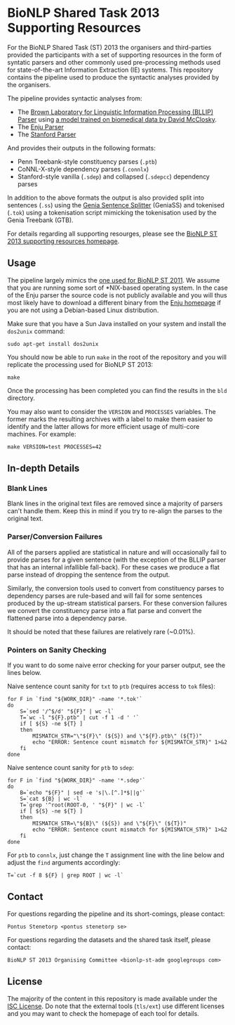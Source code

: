 # BioNLP Shared Task 2013 Supporting Resources #

For the BioNLP Shared Task (ST) 2013 the organisers and third-parties provided
the participants with a set of supporting resources in the form of syntatic
parsers and other commonly used pre-processing methods used for
state-of-the-art Information Extraction (IE) systems. This repository contains
the pipeline used to produce the syntactic analyses provided by the
organisers.

The pipeline provides syntactic analyses from:

* The [Brown Laboratory for Linguistic Information Processing (BLLIP)
    Parser][bllip] using [a model trained on biomedical data by David
    McClosky][mcccj].
* The [Enju Parser][enju]
* The [Stanford Parser][stanford]

And provides their outputs in the following formats:

* Penn Treebank-style constituency parses (`.ptb`)
* CoNNL-X-style dependency parses (`.connlx`)
* Stanford-style vanilla (`.sdep`) and collapsed (`.sdepcc`) dependency parses

In addition to the above formats the output is also provided split into
sentences (`.ss`) using the [Genia Sentence Splitter][geniass] (GeniaSS) and
tokenised (`.tok`) using a tokenisation script mimicking the tokenisation used
by the Genia Treebank (GTB).

For details regarding all supporting resourges, please see the [BioNLP ST 2013
supporting resources homepage][bionlp_st_2013_supporting].

[bllip]: https://github.com/BLLIP/bllip-parser
[enju]: http://www.nactem.ac.uk/enju/
[geniass]: https://github.com/ninjin/geniass
[mcccj]: http://nlp.stanford.edu/~mcclosky/biomedical.html
[stanford]: http://nlp.stanford.edu/software/lex-parser.shtml

[bionlp_st_2013_supporting]: http://2013.bionlp-st.org/supporting-resources

## Usage ##

The pipeline largely mimics the [one used for BioNLP ST
2011][bionlp_st_2011_supporting_repo]. We assume that you are running some
sort of \*NIX-based operating system. In the case of the Enju parser the
source code is not publicly available and you will thus most likely have to
download a different binary from the [Enju homepage][enju] if you are not
using a Debian-based Linux distribution.

Make sure that you have a Sun Java installed on your system and install the
`dos2unix` command:

    sudo apt-get install dos2unix

You should now be able to run `make` in the root of the repository and you
will replicate the processing used for BioNLP ST 2013:

    make

Once the processing has been completed you can find the results in the `bld`
directory.

You may also want to consider the `VERSION` and `PROCESSES` variables. The
former marks the resulting archives with a label to make them easier to
identify and the latter allows for more efficient usage of multi-core
machines. For example:

    make VERSION=test PROCESSES=42

[bionlp_st_2011_supporting_repo]: https://github.com/ninjin/bionlp_st_2011_supporting

## In-depth Details ##

### Blank Lines ###

Blank lines in the original text files are removed since a majority of parsers
can't handle them. Keep this in mind if you try to re-align the parses to the
original text.

### Parser/Conversion Failures ###

All of the parsers applied are statistical in nature and will occasionally
fail to provide parses for a given sentence (with the exception of the BLLIP
parser that has an internal infallible fall-back). For these cases we produce
a flat parse instead of dropping the sentence from the output.

Similarly, the conversion tools used to convert from constituency parses to
dependency parses are rule-based and will fail for some sentences produced by
the up-stream statistical parsers. For these conversion failures we convert
the constituency parse into a flat parse and convert the flattened parse into
a dependency parse.

It should be noted that these failures are relatively rare (~0.01%).

### Pointers on Sanity Checking ###

If you want to do some naive error checking for your parser output, see the
lines below.

Naive sentence count sanity for `txt` to `ptb` (requires access to `tok`
files):

    for F in `find "${WORK_DIR}" -name '*.tok'`
    do
        S=`sed '/^$/d' "${F}" | wc -l`
        T=`wc -l "${F}.ptb" | cut -f 1 -d ' '`
        if [ ${S} -ne ${T} ]
        then
            MISMATCH_STR="\"${F}\" (${S}) and \"${F}.ptb\" (${T})"
            echo "ERROR: Sentence count mismatch for ${MISMATCH_STR}" 1>&2
        fi
    done

Naive sentence count sanity for `ptb` to `sdep`:

    for F in `find "${WORK_DIR}" -name '*.sdep'`
    do
        B=`echo "${F}" | sed -e 's|\.[^.]*$||g'`
        S=`cat ${B} | wc -l`
        T=`grep '^root(ROOT-0, ' "${F}" | wc -l`
        if [ ${S} -ne ${T} ]
        then
            MISMATCH_STR=\"${B}\" (${S}) and \"${F}\" (${T})"
            echo "ERROR: Sentence count mismatch for ${MISMATCH_STR}" 1>&2
        fi
    done

For `ptb` to `connlx`, just change the `T` assignment line with the line below
and adjust the `find` arguments accordingly:

    T=`cut -f 8 ${F} | grep ROOT | wc -l`

## Contact ##

For questions regarding the pipeline and its short-comings, please contact:

    Pontus Stenetorp <pontus stenetorp se>

For questions regarding the datasets and the shared task itself, please
contact:

    BioNLP ST 2013 Organising Committee <bionlp-st-adm googlegroups com>

## License ##

The majority of the content in this repository is made available under the
[ISC License][isc]. Do note that the external tools (`tls/ext`) use different
licenses and you may want to check the homepage of each tool for details.

[isc]: http://opensource.org/licenses/ISC
